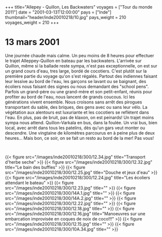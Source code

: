 +++
title="Allepey - Quillon, Les Backwaters"
voyages = ["Tour du monde 2011"]
date = "2001-03-13T12:00:00"
pays = ["Inde"]
thumbnail="header/inde20010218/10.jpg"
pays_weight = 210
voyages_weight = 210
+++
# 13 mars 2001

Une journée chaude mais calme. Un peu moins de 8 heures pour effectuer le trajet 
Alleppey-Quillon en bateau par les backwaters. L'arrivée sur Quillon, même si 
la ballade reste sympa, n'est pas exceptionnelle, on est sur un grand cours 
d'eau, tres large, bordé de cocotiers. C'est plutôt sur la première partie du 
voyage qu'on s'est régalés. Partout des indiennes faisant leur lessive au bord 
de l'eau, les garçons se lavant ou se baignant, des écoliers nous faisant des 
signes ou nous demandant des "school pens". Parfois un grand-père ou une grand-mère 
et son petit-enfant, réunis pour profiter au bord de l'eau, nous lancent de 
grands coucous. Ici les générations vivent ensemble. Nous croisons sans arrêt 
des pirogues transportant du sable, des briques, des gens avec ou sans leur 
vélo. La végétation aux alentours est luxuriante et les cocotiers se reflètent 
dans l'eau. En plus, pas de bruit, pas de klaxon, on est peinards! Un trajet 
moins sympa nous attend. Quillon-Varkala en bus, dans la foulée. Un vrai bus, 
bien local, avec arrêt dans tous les patelins, dès qu'un gars veut monter ou 
descendre. Une vingtaine de kilomètres parcourus en à peine plus de deux heures... 
Mais bon, ce soir, on se fait un resto au bord de la mer! Pas vous!

&nbsp;


<div id="TOTO">{{< figure src="/images/inde20010218/300/12.34.jpg" title="Transport d'herbe seche" >}}
{{< figure src="/images/inde20010218/300/12.32.jpg" title="Le bain des buffles" >}}
{{< figure src="/images/inde20010218/300/12.25.jpg" title="Douche et jeux d'eau" >}}
{{< figure src="/images/inde20010218/300/12.24.jpg" title="Les écoliers attendant le bateau" >}}
{{< figure src="/images/inde20010218/300/12.23.jpg" title="" >}}
{{< figure src="/images/inde20010218/300/14A.1.jpg" title="" >}}
{{< figure src="/images/inde20010218/300/14A.2.jpg" title="" >}}
{{< figure src="/images/inde20010218/300/12.22.jpg" title="" >}}
{{< figure src="/images/inde20010218/300/12.18.jpg" title="" >}}
{{< figure src="/images/inde20010218/300/12.16.jpg" title="Manoeuvres sur une embarcation improvisée en coques de noix de coco!!!" >}}
{{< figure src="/images/inde20010218/300/12.15.jpg" title="" >}}
{{< figure src="/images/inde20010218/300/10A.34.jpg" title="" >}}
</DIV>

